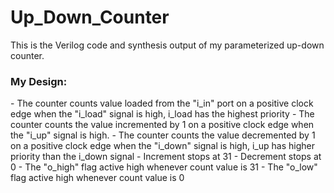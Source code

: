 # Up_Down_Counter
This is the Verilog code and synthesis output of my parameterized up-down counter.

<h3>My Design:</h3>
<p> - The counter counts value loaded from the "i_in" port on a positive clock edge when the "i_load" signal is high, i_load has the highest priority
 - The counter counts the value incremented by 1 on a positive clock edge when the "i_up" signal is high.
 - The counter counts the value decremented by 1 on a positive clock edge when the "i_down" signal is high, i_up has higher priority than the i_down signal
 - Increment stops at 31
 - Decrement stops at 0
 - The "o_high" flag active high whenever count value is 31
 - The "o_low" flag active high whenever count value is 0 </p>
